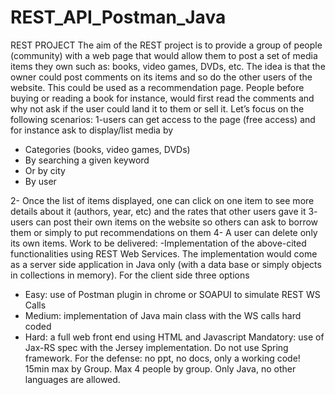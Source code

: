 # REST_API_Postman_Java

REST PROJECT
The aim of the REST project is to provide a group of people (community) with a web page that
would allow them to post a set of media items they own such as: books, video games, DVDs,
etc. The idea is that the owner could post comments on its items and so do the other users of
the website. This could be used as a recommendation page. People before buying or reading a
book for instance, would first read the comments and why not ask if the user could land it to
them or sell it. Let’s focus on the following scenarios:
1-users can get access to the page (free access) and for instance ask to display/list media by
- Categories (books, video games, DVDs)
- By searching a given keyword
- Or by city
- By user

2- Once the list of items displayed, one can click on one item to see more details about it
(authors, year, etc) and the rates that other users gave it
3- users can post their own items on the website so others can ask to borrow them or simply to
put recommendations on them
4- A user can delete only its own items.
Work to be delivered:
-Implementation of the above-cited functionalities using REST Web Services. The
implementation would come as a server side application in Java only (with a data base or simply
objects in collections in memory).
For the client side three options
- Easy: use of Postman plugin in chrome or SOAPUI to simulate REST WS Calls
- Medium: implementation of Java main class with the WS calls hard coded
- Hard: a full web front end using HTML and Javascript
Mandatory: use of Jax-RS spec with the Jersey implementation. Do not use Spring framework.
For the defense: no ppt, no docs, only a working code! 15min max by Group. Max 4 people by
group. Only Java, no other languages are allowed.

